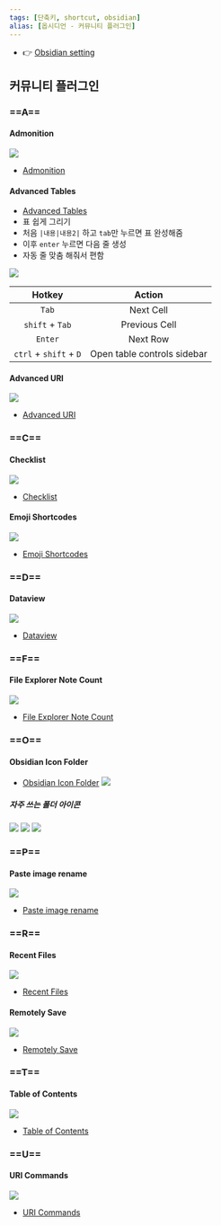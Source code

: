 ```yaml
---
tags: [단축키, shortcut, obsidian]
alias: [옵시디언 - 커뮤니티 플러그인]
---
```


- 👉 [Obsidian setting](Obsidian%20setting.md)

## 커뮤니티 플러그인

### ==A==
#### Admonition
![](assets/Obsidian%20setting-10.png)
- [Admonition](obsidian://show-plugin?id=obsidian-admonition)

#### Advanced Tables
- [Advanced Tables](obsidian://show-plugin?id=table-editor-obsidian) 
- 표 쉽게 그리기
- 처음 `|내용|내용2|` 하고 `tab`만 누르면 표 완성해줌
- 이후 `enter` 누르면 다음 줄 생성
- 자동 줄 맞춤 해줘서 편함

![](../assets/image-20230217163551003.png)

| Hotkey                 | Action                      |
| :--------------------: | :-------------------------: |
| `Tab`                  | Next Cell                   |
| ``shift`` + `Tab`        | Previous Cell               |
| `Enter`                | Next Row                    |
| ``ctrl`` + ``shift`` + `D` | Open table controls sidebar |

#### Advanced URI
![](assets/Obsidian%20setting-15.png)
- [Advanced URI](obsidian://show-plugin?id=obsidian-advanced-uri)

### ==C==
#### Checklist
![](assets/Obsidian%20setting-12.png)
- [Checklist](obsidian://show-plugin?id=obsidian-checklist-plugin)

#### Emoji Shortcodes
![](assets/Obsidian%20setting-17.png)
- [Emoji Shortcodes](obsidian://show-plugin?id=emoji-shortcodes)

### ==D==
#### Dataview
![](assets/Obsidian%20setting-11.png)
- [Dataview](obsidian://show-plugin?id=dataview)

### ==F==
#### File Explorer Note Count
![](assets/Obsidian%20setting-18.png)
- [File Explorer Note Count](obsidian://show-plugin?id=file-explorer-note-count)


### ==O==
#### Obsidian Icon Folder
- [Obsidian Icon Folder](obsidian://show-plugin?id=obsidian-icon-folder)
![](assets/Obsidian%20setting-9.png)

##### 자주 쓰는 폴더 아이콘
![](assets/Obsidian%20setting-6.png)
![](assets/Obsidian%20setting-7.png)
![](assets/Obsidian%20setting-8.png)

### ==P==
#### Paste image rename
![](assets/Obsidian%20setting-19.png)
- [Paste image rename](obsidian://show-plugin?id=obsidian-paste-image-rename)

### ==R==
#### Recent Files
![](assets/Obsidian%20setting-13.png)
- [Recent Files](obsidian://show-plugin?id=recent-files-obsidian)

#### Remotely Save
![](assets/Obsidian%20setting-14.png)
- [Remotely Save](obsidian://show-plugin?id=remotely-save)

### ==T==
#### Table of Contents
![](assets/Obsidian%20setting-16.png)
- [Table of Contents](obsidian://show-plugin?id=obsidian-plugin-toc)

### ==U==
#### URI Commands
![](assets/Obsidian%20setting-20.png)
- [URI Commands](obsidian://show-plugin?id=uri-commands)
